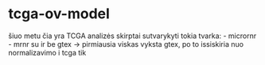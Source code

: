 # tcga-ov-model
šiuo metu čia yra TCGA analizės skirptai sutvarykyti tokia tvarka:
    - micrornr
    - mrnr su ir be gtex -> pirmiausia viskas vyksta gtex, po to issiskiria nuo normalizavimo i tcga tik 

